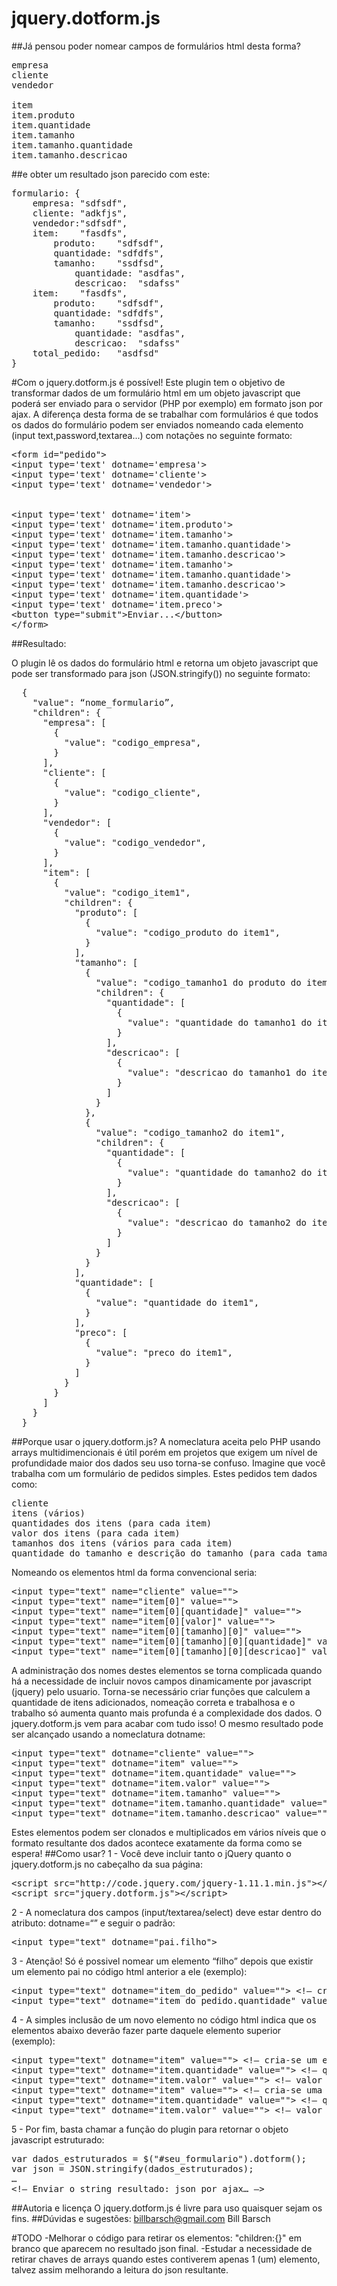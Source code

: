 # jquery.dotform.js

##Já pensou poder nomear campos de formulários html desta forma?
<pre>
empresa
cliente
vendedor

item
item.produto
item.quantidade
item.tamanho
item.tamanho.quantidade
item.tamanho.descricao
</pre>
##e obter um resultado json parecido com este:
<pre>
formulario: {
    empresa: "sdfsdf",
    cliente: "adkfjs",
    vendedor:"sdfsdf",
    item:    "fasdfs",
        produto:    "sdfsdf",
        quantidade: "sdfdfs",
        tamanho:    "ssdfsd",
            quantidade: "asdfas",
            descricao:  "sdafss"
    item:    "fasdfs",
        produto:    "sdfsdf",
        quantidade: "sdfdfs",
        tamanho:    "ssdfsd",
            quantidade: "asdfas",
            descricao:  "sdafss"
    total_pedido:   "asdfsd"
}
</pre>
#Com o jquery.dotform.js é possível!
Este plugin tem o objetivo de transformar dados de um formulário html em um objeto javascript que poderá ser enviado para o servidor (PHP por exemplo) em formato json por ajax.
A diferença desta forma de se trabalhar com formulários é que todos os dados do formulário podem ser enviados nomeando cada elemento (input text,password,textarea...) com notações no seguinte formato:
<pre>&lt;form id=&quot;pedido&quot;&gt;
&lt;input type='text' dotname='empresa'&gt;
&lt;input type='text' dotname='cliente'&gt;
&lt;input type='text' dotname='vendedor'&gt;
<br />
&lt;input type='text' dotname='item'&gt;
&lt;input type='text' dotname='item.produto'&gt;
&lt;input type='text' dotname='item.tamanho'&gt;
&lt;input type='text' dotname='item.tamanho.quantidade'&gt;
&lt;input type='text' dotname='item.tamanho.descricao'&gt;
&lt;input type='text' dotname='item.tamanho'&gt;
&lt;input type='text' dotname='item.tamanho.quantidade'&gt;
&lt;input type='text' dotname='item.tamanho.descricao'&gt;
&lt;input type='text' dotname='item.quantidade'&gt;
&lt;input type='text' dotname='item.preco'&gt;
&lt;button type=&quot;submit&quot;&gt;Enviar...&lt;/button&gt;
&lt;/form&gt;</pre>

##Resultado:

O plugin lê os dados do formulário html e retorna um objeto javascript que pode ser transformado para json (JSON.stringify()) no seguinte formato:
<pre>
  {
    "value": “nome_formulario”,
    "children": {
      "empresa": [
        {
          "value": "codigo_empresa",
        }
      ],
      "cliente": [
        {
          "value": "codigo_cliente",
        }
      ],
      "vendedor": [
        {
          "value": "codigo_vendedor",
        }
      ],
      "item": [
        {
          "value": "codigo_item1",
          "children": {
            "produto": [
              {
                "value": "codigo_produto do item1",
              }
            ],
            "tamanho": [
              {
                "value": "codigo_tamanho1 do produto do item1",
                "children": {
                  "quantidade": [
                    {
                      "value": "quantidade do tamanho1 do item1",
                    }
                  ],
                  "descricao": [
                    {
                      "value": "descricao do tamanho1 do item1",
                    }
                  ]
                }
              },
              {
                "value": "codigo_tamanho2 do item1",
                "children": {
                  "quantidade": [
                    {
                      "value": "quantidade do tamanho2 do item1",
                    }
                  ],
                  "descricao": [
                    {
                      "value": "descricao do tamanho2 do item1",
                    }
                  ]
                }
              }
            ],
            "quantidade": [
              {
                "value": "quantidade do item1",
              }
            ],
            "preco": [
              {
                "value": "preco do item1",
              }
            ]
          }
        }
      ]
    }
  }
</pre>
##Porque usar o jquery.dotform.js?
A nomeclatura aceita pelo PHP usando arrays multidimencionais é útil porém em projetos que exigem um nível de profundidade maior dos dados seu uso torna-se confuso.
Imagine que você trabalha com um formulário de pedidos simples. Estes pedidos tem dados como: 
<pre>
cliente 
itens (vários)
quantidades dos itens (para cada item)
valor dos itens (para cada item)
tamanhos dos itens (vários para cada item)
quantidade do tamanho e descrição do tamanho (para cada tamanho de item)
</pre>
Nomeando os elementos html da forma convencional seria:
<pre>&lt;input type=&quot;text&quot; name=&quot;cliente&quot; value=&quot;&quot;&gt;
&lt;input type=&quot;text&quot; name=&quot;item[0]&quot; value=&quot;&quot;&gt;
&lt;input type=&quot;text&quot; name=&quot;item[0][quantidade]&quot; value=&quot;&quot;&gt;
&lt;input type=&quot;text&quot; name=&quot;item[0][valor]&quot; value=&quot;&quot;&gt;
&lt;input type=&quot;text&quot; name=&quot;item[0][tamanho][0]&quot; value=&quot;&quot;&gt;
&lt;input type=&quot;text&quot; name=&quot;item[0][tamanho][0][quantidade]&quot; value=&quot;&quot;&gt;
&lt;input type=&quot;text&quot; name=&quot;item[0][tamanho][0][descricao]&quot; value=&quot;&quot;&gt;</pre>
A administração dos nomes destes elementos se torna complicada quando há a necessidade de incluir novos campos dinamicamente por javascript (jquery) pelo usuario.
Torna-se necessário criar funções que calculem a quantidade de itens adicionados, nomeação correta e trabalhosa e o trabalho só aumenta quanto mais profunda é a complexidade dos dados. O jquery.dotform.js vem para acabar com tudo isso! O mesmo resultado pode ser alcançado usando a nomeclatura dotname:
<pre>&lt;input type=&quot;text&quot; dotname=&quot;cliente&quot; value=&quot;&quot;&gt;
&lt;input type=&quot;text&quot; dotname=&quot;item&quot; value=&quot;&quot;&gt;
&lt;input type=&quot;text&quot; dotname=&quot;item.quantidade&quot; value=&quot;&quot;&gt;
&lt;input type=&quot;text&quot; dotname=&quot;item.valor&quot; value=&quot;&quot;&gt;
&lt;input type=&quot;text&quot; dotname=&quot;item.tamanho&quot; value=&quot;&quot;&gt;
&lt;input type=&quot;text&quot; dotname=&quot;item.tamanho.quantidade&quot; value=&quot;&quot;&gt;
&lt;input type=&quot;text&quot; dotname=&quot;item.tamanho.descricao&quot; value=&quot;&quot;&gt;</pre>
Estes elementos podem ser clonados e multiplicados em vários níveis que o formato resultante dos dados acontece exatamente da forma como se espera!
##Como usar?
1 - Você deve incluir tanto o jQuery quanto o jquery.dotform.js no cabeçalho da sua página:
<pre>
&lt;script src=&quot;http://code.jquery.com/jquery-1.11.1.min.js&quot;&gt;&lt;/script&gt;
&lt;script src=&quot;jquery.dotform.js&quot;&gt;&lt;/script&gt;</pre>
2 - A nomeclatura dos campos (input/textarea/select) deve estar dentro do atributo: dotname=“” e seguir o padrão:
<pre>&lt;input type=&quot;text&quot; dotname=&quot;pai.filho&quot;&gt;</pre>
3 - Atenção! Só é possivel nomear um elemento “filho” depois que existir um elemento pai no código html anterior a ele (exemplo):
<pre>&lt;input type=&quot;text&quot; dotname=&quot;item_do_pedido&quot; value=&quot;&quot;&gt; &lt;!— cria-se primeiro o elemento &quot;pai&quot; —&gt;
&lt;input type=&quot;text&quot; dotname=&quot;item_do_pedido.quantidade&quot; value=&quot;&quot;&gt; &lt;!— logo após, cria-se o elemnto &quot;filho&quot; —&gt;</pre>
4 - A simples inclusão de um novo elemento no código html indica que os elementos abaixo deverão fazer parte daquele elemento superior (exemplo):
<pre>&lt;input type=&quot;text&quot; dotname=&quot;item&quot; value=&quot;&quot;&gt; &lt;!— cria-se um elemento item, todos os elementos abaixo ficarão dentro desta &quot;chave&quot; —&gt;
&lt;input type=&quot;text&quot; dotname=&quot;item.quantidade&quot; value=&quot;&quot;&gt; &lt;!— quantidade do item 1 —&gt;
&lt;input type=&quot;text&quot; dotname=&quot;item.valor&quot; value=&quot;&quot;&gt; &lt;!— valor do item 1 —&gt;
&lt;input type=&quot;text&quot; dotname=&quot;item&quot; value=&quot;&quot;&gt; &lt;!— cria-se uma nova chave para um novo item, todos os elementos abaixo ficarão dentro desta nova &quot;chave&quot; —&gt;
&lt;input type=&quot;text&quot; dotname=&quot;item.quantidade&quot; value=&quot;&quot;&gt; &lt;!— quantidade do item 2 —&gt;
&lt;input type=&quot;text&quot; dotname=&quot;item.valor&quot; value=&quot;&quot;&gt; &lt;!— valor do item 2 —&gt;</pre>
5 - Por fim, basta chamar a função do plugin para retornar o objeto javascript estruturado:
<pre>var dados_estruturados = $(&quot;#seu_formulario&quot;).dotform();
var json = JSON.stringify(dados_estruturados);
…
&lt;!— Enviar o string resultado: json por ajax… —&gt;</pre>
##Autoria e licença
O jquery.dotform.js é livre para uso quaisquer sejam os fins.
##Dúvidas e sugestões:
billbarsch@gmail.com
Bill Barsch

#TODO
-Melhorar o código para retirar os elementos: "children:{}" em branco que aparecem no resultado json final.
-Estudar a necessidade de retirar chaves de arrays quando estes contiverem apenas 1 (um) elemento, talvez assim melhorando a leitura do json resultante.